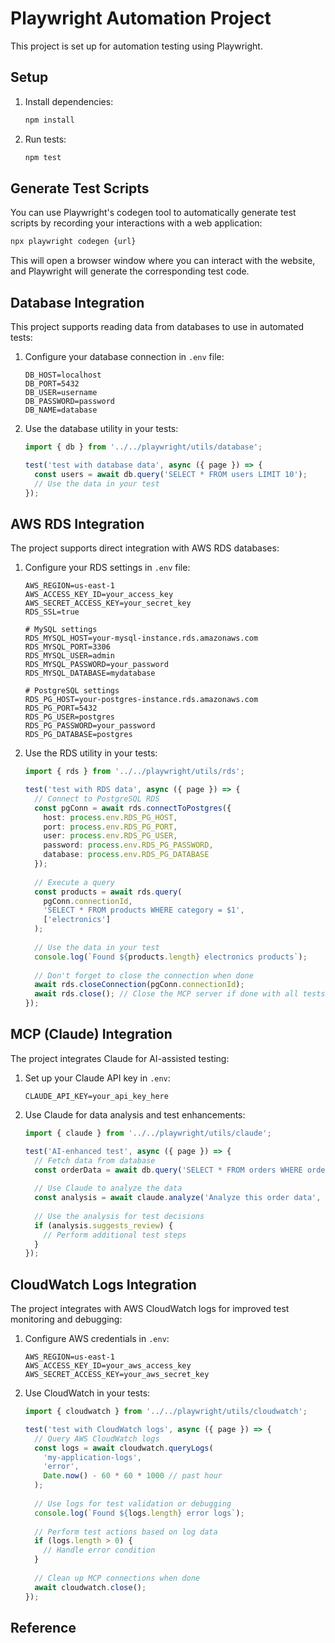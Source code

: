 # Playwright Automation Project

This project is set up for automation testing using Playwright.

## Setup

1. Install dependencies:
    ```bash
    npm install
    ```

2. Run tests:
    ```bash
    npm test
    ```

## Generate Test Scripts

You can use Playwright's codegen tool to automatically generate test scripts by recording your interactions with a web application:

```bash
npx playwright codegen {url}
```

This will open a browser window where you can interact with the website, and Playwright will generate the corresponding test code.

## Database Integration

This project supports reading data from databases to use in automated tests:

1. Configure your database connection in `.env` file:
    ```
    DB_HOST=localhost
    DB_PORT=5432
    DB_USER=username
    DB_PASSWORD=password
    DB_NAME=database
    ```

2. Use the database utility in your tests:
    ```typescript
    import { db } from '../../playwright/utils/database';
    
    test('test with database data', async ({ page }) => {
      const users = await db.query('SELECT * FROM users LIMIT 10');
      // Use the data in your test
    });
    ```

## AWS RDS Integration

The project supports direct integration with AWS RDS databases:

1. Configure your RDS settings in `.env` file:
    ```
    AWS_REGION=us-east-1
    AWS_ACCESS_KEY_ID=your_access_key
    AWS_SECRET_ACCESS_KEY=your_secret_key
    RDS_SSL=true
    
    # MySQL settings
    RDS_MYSQL_HOST=your-mysql-instance.rds.amazonaws.com
    RDS_MYSQL_PORT=3306
    RDS_MYSQL_USER=admin
    RDS_MYSQL_PASSWORD=your_password
    RDS_MYSQL_DATABASE=mydatabase
    
    # PostgreSQL settings
    RDS_PG_HOST=your-postgres-instance.rds.amazonaws.com
    RDS_PG_PORT=5432
    RDS_PG_USER=postgres
    RDS_PG_PASSWORD=your_password
    RDS_PG_DATABASE=postgres
    ```

2. Use the RDS utility in your tests:
    ```typescript
    import { rds } from '../../playwright/utils/rds';
    
    test('test with RDS data', async ({ page }) => {
      // Connect to PostgreSQL RDS
      const pgConn = await rds.connectToPostgres({
        host: process.env.RDS_PG_HOST,
        port: process.env.RDS_PG_PORT,
        user: process.env.RDS_PG_USER,
        password: process.env.RDS_PG_PASSWORD,
        database: process.env.RDS_PG_DATABASE
      });
      
      // Execute a query
      const products = await rds.query(
        pgConn.connectionId,
        'SELECT * FROM products WHERE category = $1',
        ['electronics']
      );
      
      // Use the data in your test
      console.log(`Found ${products.length} electronics products`);
      
      // Don't forget to close the connection when done
      await rds.closeConnection(pgConn.connectionId);
      await rds.close(); // Close the MCP server if done with all tests
    });
    ```

## MCP (Claude) Integration

The project integrates Claude for AI-assisted testing:

1. Set up your Claude API key in `.env`:
    ```
    CLAUDE_API_KEY=your_api_key_here
    ```

2. Use Claude for data analysis and test enhancements:
    ```typescript
    import { claude } from '../../playwright/utils/claude';
    
    test('AI-enhanced test', async ({ page }) => {
      // Fetch data from database
      const orderData = await db.query('SELECT * FROM orders WHERE order_id = 2885');
      
      // Use Claude to analyze the data
      const analysis = await claude.analyze('Analyze this order data', orderData);
      
      // Use the analysis for test decisions
      if (analysis.suggests_review) {
        // Perform additional test steps
      }
    });
    ```

## CloudWatch Logs Integration

The project integrates with AWS CloudWatch logs for improved test monitoring and debugging:

1. Configure AWS credentials in `.env`:
    ```
    AWS_REGION=us-east-1
    AWS_ACCESS_KEY_ID=your_aws_access_key
    AWS_SECRET_ACCESS_KEY=your_aws_secret_key
    ```

2. Use CloudWatch in your tests:
    ```typescript
    import { cloudwatch } from '../../playwright/utils/cloudwatch';
    
    test('test with CloudWatch logs', async ({ page }) => {
      // Query AWS CloudWatch logs
      const logs = await cloudwatch.queryLogs(
        'my-application-logs',
        'error',
        Date.now() - 60 * 60 * 1000 // past hour
      );
      
      // Use logs for test validation or debugging
      console.log(`Found ${logs.length} error logs`);
      
      // Perform test actions based on log data
      if (logs.length > 0) {
        // Handle error condition
      }
      
      // Clean up MCP connections when done
      await cloudwatch.close();
    });
    ```

## Reference
